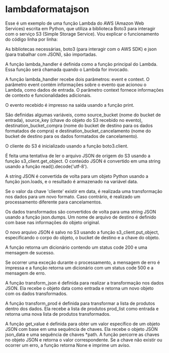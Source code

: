 # lambdaformatajson

Esse é um exemplo de uma função Lambda do AWS (Amazon Web Services) escrita em Python, que utiliza a biblioteca Boto3 para interagir com o serviço S3 (Simple Storage Service). Vou explicar o funcionamento do código linha por linha:

As bibliotecas necessárias, boto3 (para interagir com o AWS SDK) e json (para trabalhar com JSON), são importadas.

A função lambda_handler é definida como a função principal do Lambda. Essa função será chamada quando o Lambda for invocado.

A função lambda_handler recebe dois parâmetros: event e context. O parâmetro event contém informações sobre o evento que acionou o Lambda, como dados de entrada. O parâmetro context fornece informações de contexto e funcionalidades adicionais.

O evento recebido é impresso na saída usando a função print.

São definidas algumas variáveis, como source_bucket (nome do bucket de entrada), source_key (chave do objeto do S3 recebido no evento), destination_bucket_compra (nome do bucket de destino para os dados formatados de compra) e destination_bucket_cancelamento (nome do bucket de destino para os dados formatados de cancelamento).

O cliente do S3 é inicializado usando a função boto3.client.

É feita uma tentativa de ler o arquivo JSON de origem do S3 usando a função s3_client.get_object. O conteúdo JSON é convertido em uma string usando a função read().decode('utf-8').

A string JSON é convertida de volta para um objeto Python usando a função json.loads, e o resultado é armazenado na variável data.

Se o valor da chave 'cliente' existir em data, é realizada uma transformação nos dados para um novo formato. Caso contrário, é realizado um processamento diferente para cancelamentos.

Os dados transformados são convertidos de volta para uma string JSON usando a função json.dumps. Um nome de arquivo de destino é definido com base nas informações do objeto original.

O novo arquivo JSON é salvo no S3 usando a função s3_client.put_object, especificando o corpo do objeto, o bucket de destino e a chave do objeto.

A função retorna um dicionário contendo um status code 200 e uma mensagem de sucesso.

Se ocorrer uma exceção durante o processamento, a mensagem de erro é impressa e a função retorna um dicionário com um status code 500 e a mensagem de erro.

A função transform_json é definida para realizar a transformação nos dados JSON. Ela recebe o objeto data como entrada e retorna um novo objeto com os dados transformados.

A função transform_prod é definida para transformar a lista de produtos dentro dos dados. Ela recebe a lista de produtos prod_list como entrada e retorna uma nova lista de produtos transformados.

A função get_value é definida para obter um valor específico de um objeto JSON com base em uma sequência de chaves. Ela recebe o objeto JSON json_data e uma sequência de chaves *path. A função percorre as chaves no objeto JSON e retorna o valor correspondente. Se a chave não existir ou ocorrer um erro, a função retorna None e imprime um aviso.

